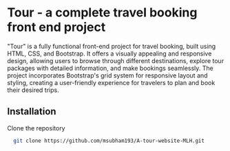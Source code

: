 
# Tour - a complete travel booking front end project

"Tour" is a fully functional front-end project for travel booking, built using HTML, CSS, and Bootstrap. It offers a visually appealing and responsive design, allowing users to browse through different destinations, explore tour packages with detailed information, and make bookings seamlessly. The project incorporates Bootstrap's grid system for responsive layout and styling, creating a user-friendly experience for travelers to plan and book their desired trips.


## Installation

Clone the repository

```bash
  git clone https://github.com/msubham193/A-tour-website-MLH.git
```






